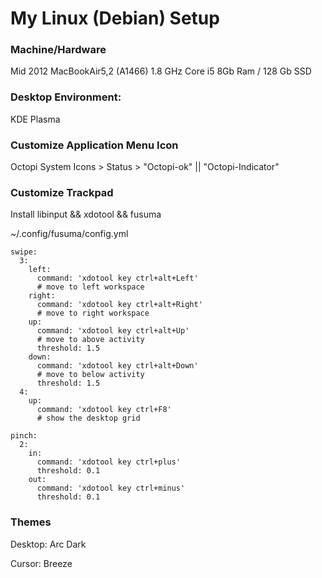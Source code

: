 # My Linux (Debian) Setup

### Machine/Hardware
Mid 2012 MacBookAir5,2 (A1466)
1.8 GHz Core i5
8Gb Ram / 128 Gb SSD

### Desktop Environment: 
KDE Plasma

### Customize Application Menu Icon
Octopi
System Icons > Status > "Octopi-ok" || "Octopi-Indicator"

### Customize Trackpad 
Install libinput && xdotool && fusuma

~/.config/fusuma/config.yml
```
swipe:
  3:
    left:
      command: 'xdotool key ctrl+alt+Left'
      # move to left workspace
    right:
      command: 'xdotool key ctrl+alt+Right'
      # move to right workspace
    up:
      command: 'xdotool key ctrl+alt+Up'
      # move to above activity
      threshold: 1.5
    down:
      command: 'xdotool key ctrl+alt+Down'
      # move to below activity
      threshold: 1.5
  4:
    up:
      command: 'xdotool key ctrl+F8'
      # show the desktop grid
   
pinch:
  2:
    in:
      command: 'xdotool key ctrl+plus'
      threshold: 0.1
    out:
      command: 'xdotool key ctrl+minus'
      threshold: 0.1
```

### Themes 
Desktop: Arc Dark

Cursor: Breeze
